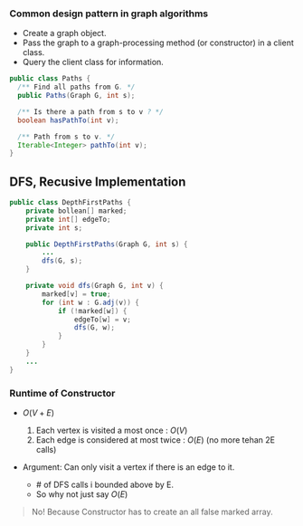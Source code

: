 ### Common design pattern in graph algorithms

- Create a graph object.
- Pass the graph to a graph-processing method (or constructor) in a client class.
- Query the client class for information.

```java
public class Paths {
  /** Find all paths from G. */
  public Paths(Graph G, int s);

  /** Is there a path from s to v ? */
  boolean hasPathTo(int v);

  /** Path from s to v. */
  Iterable<Integer> pathTo(int v);
}
```

## DFS, Recusive Implementation

```java
public class DepthFirstPaths {
    private bollean[] marked;
    private int[] edgeTo;
    private int s;

    public DepthFirstPaths(Graph G, int s) {
        ...
        dfs(G, s);
    }

    private void dfs(Graph G, int v) {
        marked[v] = true;
        for (int w : G.adj(v)) {
            if (!marked[w]) {
                edgeTo[w] = v;
                dfs(G, w);
            }
        }
    }
    ...
}
```

### Runtime of Constructor
- $O(V + E)$
	1. Each vertex is visited a most once : $O(V)$
	2. Each edge is considered at most twice : $O(E)$  (no more tehan 2E calls)

- Argument: Can only visit a vertex if there is an edge to it.
	- \# of DFS calls i bounded above by E.
	- So why not just say $O(E)$
 
> No!
> Because Constructor has to create an all false marked array.